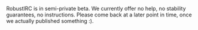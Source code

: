 RobustIRC is in semi-private beta. We currently offer no help, no stability
guarantees, no instructions. Please come back at a later point in time, once we
actually published something :).
